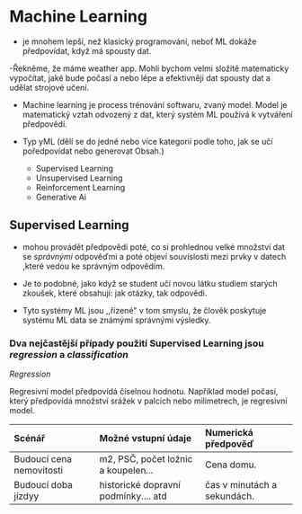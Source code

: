# Machine Learning

- je mnohem lepší, než klasický programování, neboť ML dokáže předpovídat, když má spousty dat.

-Řekněme, že máme weather app. Mohli bychom velmi složitě matematicky vypočítat, jaké bude počasí a nebo lépe a efektivněji dat spousty dat a udělat strojové učení.

- Machine learning je process trénování softwaru, zvaný model. Model je matematický vztah odvozený z dat, který systém ML používá k vytváření předpovědí.

- Typ yML (dělí se do jedné nebo více kategorií podle toho, jak se učí poředpovídat nebo generovat Obsah.)
    
    - Supervised Learning
    - Unsupervised Learning
    - Reinforcement Learning
    - Generative Ai
    
## Supervised Learning 

- mohou provádět předpovědí poté, co si prohlednou velké množství dat se *správnými* odpověďmi a poté objeví souvislosti mezi prvky v datech ,které vedou ke správným odpovědím.

- Je to podobné, jako když se student učí novou látku studiem starých zkoušek, které obsahují: jak otázky, tak odpovědi.

- Tyto systémy ML jsou ,,řízené" v tom smyslu, že člověk poskytuje systému ML data se známými správnými výsledky.

### Dva nejčastější případy použití Supervised Learning jsou *regression* a *classification*

*Regression* 

Regresivní model předpovídá číselnou hodnotu. Například model počasí, který předpovídá množství srážek v palcích nebo milimetrech, je regresivní model. 

| Scénář            | Možné vstupní údaje                                                                                                                                  | Numerická předpověď                                       |
|:--------------------|:-----------------------------------------------------------------------------------------------------------------------------------------------------|:---------------------------------------------------------|
| Budoucí cena nemovitosti  | m2, PSČ, počet ložnic a koupelen... | Cena domu.                                   |
| Budoucí doba jízdyy    | historické dopravní podmínky.... atd | čas v minutách a sekundách. |

